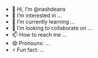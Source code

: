 - 👋 Hi, I’m @nashdeans
- 👀 I’m interested in ...
- 🌱 I’m currently learning ...
- 💞️ I’m looking to collaborate on ...
- 📫 How to reach me ...
- 😄 Pronouns: ...
- ⚡ Fun fact: ...

<!---
nashdeans/nashdeans is a ✨ special ✨ repository because its `README.md` (this file) appears on your GitHub profile.
You can click the Preview link to take a look at your changes.
--->
